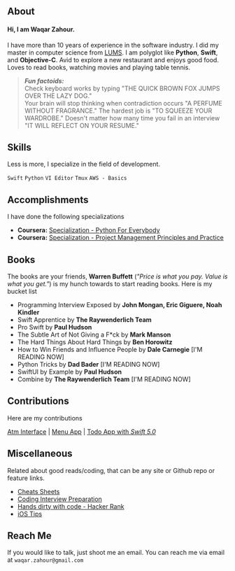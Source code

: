 ## About
#### Hi, I am Waqar Zahour.

I have more than 10 years of experience in the software industry. I did my master in computer science from [LUMS](https://lums.edu.pk/). 
I am polyglot like **Python**,  **Swift**, and **Objective-C**. Avid to explore a new restaurant and enjoys good food. Loves to
read books, watching movies and playing table tennis.

> _**Fun factoids:**_  
Check keyboard works by typing "THE QUICK BROWN FOX JUMPS OVER THE LAZY DOG."  
Your brain will stop thinking when contradiction occurs "A PERFUME WITHOUT FRAGRANCE."
The hardest job is "TO SQUEEZE YOUR WARDROBE."
Doesn't matter how many time you fail in an interview "IT WILL REFLECT ON YOUR RESUME."

## Skills
Less is more, I specialize in the field of development.

`Swift`   `Python`  `VI Editor`   `Tmux`   `AWS - Basics` 

## Accomplishments
I have done the following specializations

-  **Coursera:** [Specialization - Python For Everybody](https://www.coursera.org/account/accomplishments/specialization/3ZBEFD44Z87F)
-  **Coursera:** [Specialization - Project Management Principles and Practice](https://www.coursera.org/account/accomplishments/specialization/W2DZA278KPMA)

## Books
The books are your friends, **Warren Buffett** (_"Price is what you pay. Value is what you get."_) is my hunch towards to start reading books. Here is my bucket list

 - Programming Interview Exposed by __John Mongan, Eric Giguere, Noah Kindler__
 - Swift Apprentice by __The Raywenderlich Team__
 - Pro Swift by __Paul Hudson__
 - The Subtle Art of Not Giving a F*ck by __Mark Manson__
 - The Hard Things About Hard Things by __Ben Horowitz__ 
 - How to Win Friends and Influence People by __Dale Carnegie__  [I'M READING NOW]
 - Python Tricks by __Dad Bader__  [I'M READING NOW]
 - SwiftUI by Example by __Paul Hudson__
 - Combine by __The Raywenderlich Team__ [I'M READING NOW]

## Contributions
Here are my contributions

[Atm Interface](https://github.com/WaqarZahour/Atm-Machine) | [Menu App](https://github.com/WaqarZahour/MenuApp) | [Todo App with *Swift 5.0*](https://github.com/WaqarZahour/ToDo-App)

## Miscellaneous
Related about good reads/coding, that can be any site or Github repo or feature links.

-  [Cheats Sheets](https://devhints.io)
-  [Coding Interview Preparation](https://github.com/jwasham/coding-interview-university)
-  [Hands dirty with code - Hacker Rank](https://www.hackerrank.com/waqar_zahour)
-  [iOS Tips](https://iosdevweekly.com)

## Reach Me	
If you would like to talk, just shoot me an email. You can reach me via email at `waqar.zahour@gmail.com`
